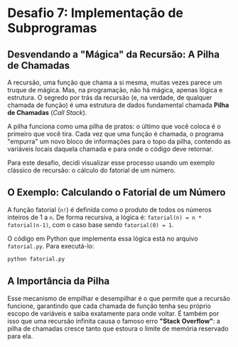 # Desafio 7: Implementação de Subprogramas

## Desvendando a "Mágica" da Recursão: A Pilha de Chamadas

A recursão, uma função que chama a si mesma, muitas vezes parece um truque de mágica. Mas, na programação, não há mágica, apenas lógica e estrutura. O segredo por trás da recursão (e, na verdade, de qualquer chamada de função) é uma estrutura de dados fundamental chamada **Pilha de Chamadas** (*Call Stack*).

A pilha funciona como uma pilha de pratos: o último que você coloca é o primeiro que você tira. Cada vez que uma função é chamada, o programa "empurra" um novo bloco de informações para o topo da pilha, contendo as variáveis locais daquela chamada e para onde o código deve retornar.

Para este desafio, decidi visualizar esse processo usando um exemplo clássico de recursão: o cálculo do fatorial de um número.

## O Exemplo: Calculando o Fatorial de um Número

A função fatorial (`n!`) é definida como o produto de todos os números inteiros de 1 a `n`. De forma recursiva, a lógica é: `fatorial(n) = n * fatorial(n-1)`, com o caso base sendo `fatorial(0) = 1`.

O código em Python que implementa essa lógica está no arquivo `fatorial.py`. Para executá-lo:
```bash
python fatorial.py
```

## A Importância da Pilha

Esse mecanismo de empilhar e desempilhar é o que permite que a recursão funcione, garantindo que cada chamada de função tenha seu próprio escopo de variáveis e saiba exatamente para onde voltar. É também por isso que uma recursão infinita causa o famoso erro **"Stack Overflow"**: a pilha de chamadas cresce tanto que estoura o limite de memória reservado para ela.